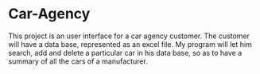 # Car-Agency
This project is an user interface for a car agency customer. 
The customer will have a data base, represented as an excel file.
My program will let him search, add and delete a particular car in his data base,
so as to have a summary of all the cars of a manufacturer.
